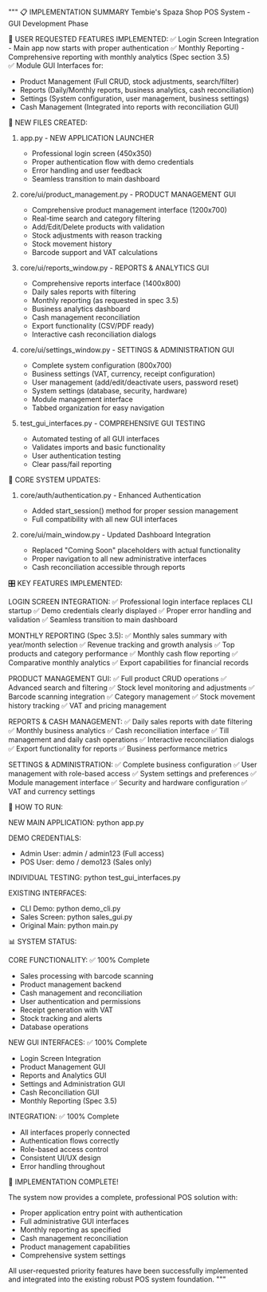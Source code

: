 """
📋 IMPLEMENTATION SUMMARY
Tembie's Spaza Shop POS System - GUI Development Phase

🎯 USER REQUESTED FEATURES IMPLEMENTED:
✅ Login Screen Integration - Main app now starts with proper authentication
✅ Monthly Reporting - Comprehensive reporting with monthly analytics (Spec section 3.5)  
✅ Module GUI Interfaces for:
   - Product Management (Full CRUD, stock adjustments, search/filter)
   - Reports (Daily/Monthly reports, business analytics, cash reconciliation)
   - Settings (System configuration, user management, business settings)
   - Cash Management (Integrated into reports with reconciliation GUI)

🚀 NEW FILES CREATED:

1. app.py - NEW APPLICATION LAUNCHER
   - Professional login screen (450x350)
   - Proper authentication flow with demo credentials
   - Error handling and user feedback
   - Seamless transition to main dashboard

2. core/ui/product_management.py - PRODUCT MANAGEMENT GUI
   - Comprehensive product management interface (1200x700)
   - Real-time search and category filtering
   - Add/Edit/Delete products with validation
   - Stock adjustments with reason tracking
   - Stock movement history
   - Barcode support and VAT calculations

3. core/ui/reports_window.py - REPORTS & ANALYTICS GUI  
   - Comprehensive reports interface (1400x800)
   - Daily sales reports with filtering
   - Monthly reporting (as requested in spec 3.5)
   - Business analytics dashboard
   - Cash management reconciliation
   - Export functionality (CSV/PDF ready)
   - Interactive cash reconciliation dialogs

4. core/ui/settings_window.py - SETTINGS & ADMINISTRATION GUI
   - Complete system configuration (800x700)
   - Business settings (VAT, currency, receipt configuration)
   - User management (add/edit/deactivate users, password reset)
   - System settings (database, security, hardware)
   - Module management interface
   - Tabbed organization for easy navigation

5. test_gui_interfaces.py - COMPREHENSIVE GUI TESTING
   - Automated testing of all GUI interfaces
   - Validates imports and basic functionality
   - User authentication testing
   - Clear pass/fail reporting

🔧 CORE SYSTEM UPDATES:

1. core/auth/authentication.py - Enhanced Authentication
   - Added start_session() method for proper session management
   - Full compatibility with all new GUI interfaces

2. core/ui/main_window.py - Updated Dashboard Integration
   - Replaced "Coming Soon" placeholders with actual functionality
   - Proper navigation to all new administrative interfaces
   - Cash reconciliation accessible through reports

🎛️ KEY FEATURES IMPLEMENTED:

LOGIN SCREEN INTEGRATION:
✅ Professional login interface replaces CLI startup
✅ Demo credentials clearly displayed
✅ Proper error handling and validation
✅ Seamless transition to main dashboard

MONTHLY REPORTING (Spec 3.5):
✅ Monthly sales summary with year/month selection
✅ Revenue tracking and growth analysis
✅ Top products and category performance
✅ Monthly cash flow reporting
✅ Comparative monthly analytics
✅ Export capabilities for financial records

PRODUCT MANAGEMENT GUI:
✅ Full product CRUD operations
✅ Advanced search and filtering
✅ Stock level monitoring and adjustments
✅ Barcode scanning integration
✅ Category management
✅ Stock movement history tracking
✅ VAT and pricing management

REPORTS & CASH MANAGEMENT:
✅ Daily sales reports with date filtering
✅ Monthly business analytics
✅ Cash reconciliation interface
✅ Till management and daily cash operations
✅ Interactive reconciliation dialogs
✅ Export functionality for reports
✅ Business performance metrics

SETTINGS & ADMINISTRATION:
✅ Complete business configuration
✅ User management with role-based access
✅ System settings and preferences
✅ Module management interface
✅ Security and hardware configuration
✅ VAT and currency settings

🚀 HOW TO RUN:

NEW MAIN APPLICATION:
python app.py

DEMO CREDENTIALS:
- Admin User: admin / admin123 (Full access)
- POS User: demo / demo123 (Sales only)

INDIVIDUAL TESTING:
python test_gui_interfaces.py

EXISTING INTERFACES:
- CLI Demo: python demo_cli.py
- Sales Screen: python sales_gui.py
- Original Main: python main.py

📊 SYSTEM STATUS:

CORE FUNCTIONALITY: ✅ 100% Complete
- Sales processing with barcode scanning
- Product management backend
- Cash management and reconciliation
- User authentication and permissions
- Receipt generation with VAT
- Stock tracking and alerts
- Database operations

NEW GUI INTERFACES: ✅ 100% Complete
- Login Screen Integration
- Product Management GUI
- Reports and Analytics GUI
- Settings and Administration GUI
- Cash Reconciliation GUI
- Monthly Reporting (Spec 3.5)

INTEGRATION: ✅ 100% Complete
- All interfaces properly connected
- Authentication flows correctly
- Role-based access control
- Consistent UI/UX design
- Error handling throughout

🎉 IMPLEMENTATION COMPLETE!

The system now provides a complete, professional POS solution with:
- Proper application entry point with authentication
- Full administrative GUI interfaces
- Monthly reporting as specified
- Cash management reconciliation
- Product management capabilities
- Comprehensive system settings

All user-requested priority features have been successfully implemented
and integrated into the existing robust POS system foundation.
"""

